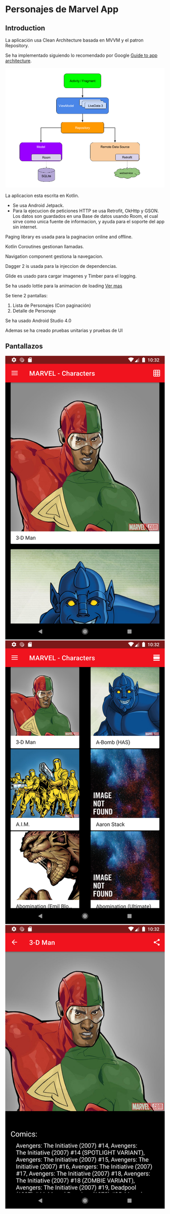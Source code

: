 Personajes de Marvel App
=========================

Introduction
------------

La aplicación usa Clean Architecture basada en MVVM y el patron Repository. 

Se ha implementado siguiendo lo recomendado por Google [Guide to app architecture](https://developer.android.com/jetpack/docs/guide).

![Guide to app architecture](screenshots/guide-to-app-architecture.png "Guide to app architecture")

La aplicacion esta escrita en Kotlin.

- Se usa Android Jetpack.
- Para la ejecucion de peticiones HTTP se usa Retrofit, OkHttp y GSON. Los datos son guardados en una Base de datos usando Room,
el cual sirve como unica fuente de informacion, y ayuda para el soporte del app sin internet.

Paging library es usada para la paginacion online and offline.

Kotlin Coroutines gestionan llamadas.

Navigation component gestiona la navegacion.

Dagger 2 is usada para la injeccion de dependencias.

Glide es usado para cargar imagenes y Timber para el logging.

Se ha usado lottie para la animacion de loading [Ver mas](https://lottiefiles.com/)

Se tiene 2 pantallas: 

1. Lista de Personajes (Con paginación)
2. Detalle de Personaje

Se ha usado Android Studio 4.0

Ademas se ha creado pruebas unitarias y pruebas de UI



Pantallazos
-----------

![CharactersFragment](screenshots/Screenshot_1601325140.png "Personajes en Lista")
![CharactersFragment](screenshots/Screenshot_1601325144.png "Personajes en Grilla")
![CharacterFragment](screenshots/Screenshot_1601325150.png "Detalle del personaje")
